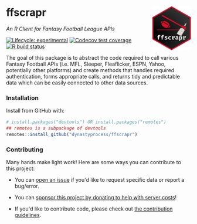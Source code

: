 # ffscrapr <a href='ffscrapr.dynastyprocess.com'><img src='man/figures/logo.png' align="right" height="120" /></a>
*An R Client for Fantasy Football League APIs*

  <!-- badges: start -->
  [![Lifecycle: experimental](https://img.shields.io/badge/lifecycle-experimental-orange.svg)](https://www.tidyverse.org/lifecycle/#experimental)
  [![Codecov test coverage](https://codecov.io/gh/DynastyProcess/ffscrapr/branch/main/graph/badge.svg)](https://codecov.io/gh/DynastyProcess/ffscrapr?branch=main)
  [![R build status](https://github.com/DynastyProcess/ffscrapr/workflows/R-CMD-check/badge.svg)](https://github.com/DynastyProcess/ffscrapr/actions)
  <!-- badges: end -->


The goal of this package is to abstract the code required to call various Fantasy Football APIs (i.e. MFL, Sleeper, Fleaflicker, ESPN, Yahoo, potentially other platforms) and create methods that handles required authentication, forms appropriate calls, and returns tidy and predictable data which can be easily connected to other data sources.


### Installation
Install from GitHub with:

``` r
# install.packages("devtools") OR install.packages("remotes")
## remotes is a subpackage of devtools
remotes::install_github("dynastyprocess/ffscrapr")
```

### Contributing

Many hands make light work! Here are some ways you can contribute to this project:

- You can [open an issue](https://github.com/DynastyProcess/ffscrapr/issues/new/choose) if you'd like to request specific data or report a bug/error. 

- You can [sponsor this project by donating to help with server costs](https://github.com/sponsors/tanho63)!

- If you'd like to contribute code, please check out [the contribution guidelines](CONTRIBUTING.md).
